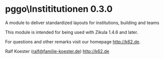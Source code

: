 # pggo\Instititutionen 0.3.0

A module to deliver standardized layouts for institutions, building and teams

This module is intended for being used with Zikula 1.4.6 and later.

For questions and other remarks visit our homepage http://k62.de.

Ralf Koester (ralf@familie-koester.de)
http://k62.de
